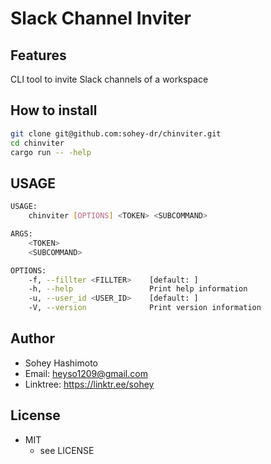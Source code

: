 # Slack Channel Inviter

## Features

CLI tool to invite Slack channels of a workspace

## How to install

```bash
git clone git@github.com:sohey-dr/chinviter.git
cd chinviter
cargo run -- -help
```

## USAGE

```bash
USAGE:
    chinviter [OPTIONS] <TOKEN> <SUBCOMMAND>

ARGS:
    <TOKEN>         
    <SUBCOMMAND>    

OPTIONS:
    -f, --fillter <FILLTER>    [default: ]
    -h, --help                 Print help information
    -u, --user_id <USER_ID>    [default: ]
    -V, --version              Print version information
```

## Author

* Sohey Hashimoto
* Email: heyso1209@gmail.com
* Linktree: <https://linktr.ee/sohey>

## License

* MIT
  * see LICENSE
